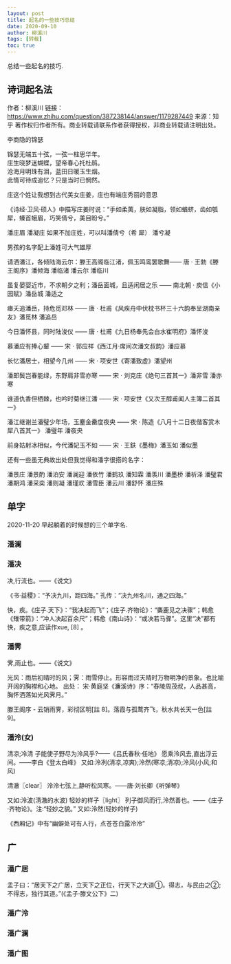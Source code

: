 ```yaml
---
layout: post
title: 起名的一些技巧总结
date: 2020-09-10
author: 柳溪川
tags: [转载]
toc: true
---
```


总结一些起名的技巧. 

## 诗词起名法

作者：柳溪川
链接：https://www.zhihu.com/question/387238144/answer/1179287449
来源：知乎
著作权归作者所有。商业转载请联系作者获得授权，非商业转载请注明出处。

李商隐的锦瑟

锦瑟无端五十弦，一弦一柱思华年。  
庄生晓梦迷蝴蝶，望帝春心托杜鹃。  
沧海月明珠有泪，蓝田日暖玉生烟。  
此情可待成追忆？只是当时已惘然。  

庄这个姓让我想到古代美女庄姜，庄也有端庄秀丽的意思

《诗经·卫风·硕人》中描写庄姜时说：“手如柔荑，肤如凝脂，领如蝤蛴，齿如瓠犀，螓首蛾眉，巧笑倩兮，美目盼兮。”

潘庄眉  潘凝庄  如果不加庄姓，可以叫潘倩兮（希 犀） 潘兮凝  

男孩的名字配上潘姓可大气雄厚

请洒潘江，各倾陆海云尔：滕王高阁临江渚，佩玉鸣鸾罢歌舞—— 唐 · 王勃《滕王阁序》潘倾海  潘临渚  潘云尔   潘临川  

虽复晏婴近市，不求朝夕之利；潘岳面城，且适闲居之乐 —— 南北朝 · 庾信《小园赋》潘岳城  潘适之  

瘗夭追潘岳，持危觅邓林 —— 唐 · 杜甫《风疾舟中伏枕书杯三十六韵奉呈湖南亲友》潘觅林  潘追岳

今日潘怀县，同时陆浚仪 —— 唐 · 杜甫《九日杨奉先会白水崔明府》潘怀浚

慕潘应有捧心颦 —— 宋 · 郭应祥《西江月·席间次潘文叔韵》潘应慕

长忆潘居士，相望今几州 —— 宋 · 项安世《寄潘致虚》潘望州  

潘郎鬓岂春能绿，东野肩非雪亦寒 —— 宋 · 刘克庄《绝句三首其一》潘非雪  潘亦寒

谁道仇香但栖棘，也吟时菊继江潘 —— 宋 · 项安世《又次王醇甫闻人主簿二首其一》

潘江继谢兰潘璧少年场，玉麈金罍度夜央 —— 宋 · 陈造《八月十二日夜偕客赏木犀八首其一》 潘璧年  潘夜央

前身姑射冰相似，今代潘妃玉不如 —— 宋 · 王鈇《墨梅》潘玉如  潘似墨

还有一些虽无典故出处但我觉得和潘字很搭的名字：

潘景庄  潘景酌 潘泊安  潘澜迎  潘依竹 潘鹤玖 潘知霖  潘羡川  潘墨桥 潘祈泽  潘璧君 潘期鸿 潘采奕 潘则凝 潘瑾欢 潘雪臣 潘云川 潘舒怀  潘庄殊

## 单字

2020-11-20 早起躺着的时候想的三个单字名. 

### 潘澜

### 潘决
决,行流也。——《说文》

《书·益稷》：“予决九川，距四海。” 孔传：“决九州名川，通之四海。”

快，疾。《庄子.天下》：“我决起而飞”；《庄子.齐物论》：“麋鹿见之决骤”；韩愈《雉带箭》：“冲人决起百余尺”；韩愈《南山诗》：“或决若马骤”。这里“决”都有快，疾之意,应读作xue, [8]  。

### 潘霁

霁,雨止也。——《说文》

光风：雨后初晴时的风；霁：雨雪停止。形容雨过天晴时万物明净的景象。也比喻开阔的胸襟和心地。
出处：	宋·黄庭坚《濂溪诗》序：“舂陵周茂叔，人品甚高，胸怀洒落如光风霁月。”

滕王阁序 - 云销雨霁，彩彻区明[註 8]。落霞与孤鹜齐飞，秋水共长天一色[註 9]。

### 潘泠(女)

清凉;冷清
子能使子野尽为泠风乎?——《吕氏春秋·任地》
愿乘泠风去,直出浮云间。——李白《登太白峰》
又如:泠冽(清凉,凉爽);泠然(寒凉;清凉);泠风(小风;和风)

清澈〖clear〗
泠泠七弦上,静听松风寒。——唐·刘长卿《听弹琴》

又如:泠波(清澈的水波)
轻妙的样子〖light〗
列子御风而行,泠然善也。——《庄子·齐物论》。注:“轻妙之貌。”
又如:泠然(轻妙的样子)

《西厢记》中有“幽僻处可有人行，点苍苍白露泠泠”

## 广

### 潘广居

孟子曰：“居天下之广居，立天下之正位，行天下之大道①。得志，与民由之②;不得志，独行其道。”(《孟子·滕文公下》二)

### 潘广泠

### 潘广澜

### 潘广图